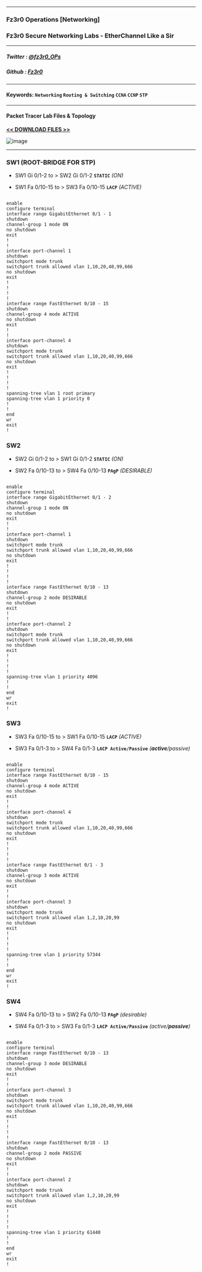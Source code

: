 
---

### Fz3r0 Operations  [Networking]

### Fz3r0 Secure Networking Labs - EtherChannel Like a Sir

---

##### Twitter  : [@fz3r0_OPs](https://twitter.com/Fz3r0_OPs) 
##### Github  : [Fz3r0](https://github.com/fz3r0) 

---

#### Keywords: `Networking` `Routing & Switching` `CCNA` `CCNP` `STP`

---

#### Packet Tracer Lab Files & Topology

[**<< DOWNLOAD FILES >>**](https://github.com/Fz3r0/Fz3r0/files/8567524/5___fz3r0_OPs_Routing_._Switching_STP_Bible_3_leaf_datacenter.zip)

![image](https://user-images.githubusercontent.com/94720207/165410114-fbc6e7ed-c660-4b00-9375-71d114dbbe9d.png)

---

### SW1 (ROOT-BRIDGE FOR STP)

- SW1 Gi 0/1-2 to > SW2 Gi 0/1-2 **`STATIC`** _(ON)_

- SW1 Fa 0/10-15 to > SW3 Fa 0/10-15 **`LACP`** _(ACTIVE)_

```

enable
configure terminal
interface range GigabitEthernet 0/1 - 1
shutdown
channel-group 1 mode ON
no shutdown
exit
!
!
interface port-channel 1
shutdown
switchport mode trunk
switchport trunk allowed vlan 1,10,20,40,99,666
no shutdown
exit
!
!
!
!
interface range FastEthernet 0/10 - 15
shutdown
channel-group 4 mode ACTIVE
no shutdown
exit
!
!
interface port-channel 4
shutdown
switchport mode trunk
switchport trunk allowed vlan 1,10,20,40,99,666
no shutdown
exit
!
!
!
!
spanning-tree vlan 1 root primary
spanning-tree vlan 1 priority 0
!
!
end
wr
exit
!

```

### SW2

- SW2 Gi 0/1-2 to > SW1 Gi 0/1-2 **`STATIC`** _(ON)_

- SW2 Fa 0/10-13 to > SW4 Fa 0/10-13 **`PAgP`** _(DESIRABLE)_ 

```

enable
configure terminal
interface range GigabitEthernet 0/1 - 2
shutdown
channel-group 1 mode ON
no shutdown
exit
!
!
interface port-channel 1
shutdown
switchport mode trunk
switchport trunk allowed vlan 1,10,20,40,99,666
no shutdown
exit
!
!
!
!
interface range FastEthernet 0/10 - 13
shutdown
channel-group 2 mode DESIRABLE
no shutdown
exit
!
!
interface port-channel 2
shutdown
switchport mode trunk
switchport trunk allowed vlan 1,10,20,40,99,666
no shutdown
exit
!
!
!
!
spanning-tree vlan 1 priority 4096
!
!
end
wr
exit
!

```

### SW3

- SW3 Fa 0/10-15 to > SW1 Fa 0/10-15 **`LACP`** _(ACTIVE)_

- SW3 Fa 0/1-3 to > SW4 Fa 0/1-3 **`LACP Active/Passive`** _(**active**/passive)_

```

enable
configure terminal
interface range FastEthernet 0/10 - 15
shutdown
channel-group 4 mode ACTIVE
no shutdown
exit
!
!
interface port-channel 4
shutdown
switchport mode trunk
switchport trunk allowed vlan 1,10,20,40,99,666
no shutdown
exit
!
!
!
!
interface range FastEthernet 0/1 - 3
shutdown
channel-group 3 mode ACTIVE
no shutdown
exit
!
!
interface port-channel 3
shutdown
switchport mode trunk
switchport trunk allowed vlan 1,2,10,20,99
no shutdown
exit
!
!
!
!
spanning-tree vlan 1 priority 57344
!
!
end
wr
exit
!

```

### SW4

- SW4 Fa 0/10-13 to > SW2 Fa 0/10-13 **`PAgP`** _(desirable)_

- SW4 Fa 0/1-3 to > SW3 Fa 0/1-3 **`LACP Active/Passive`** _(active/**passive**)_

```

enable
configure terminal
interface range FastEthernet 0/10 - 13
shutdown
channel-group 3 mode DESIRABLE
no shutdown
exit
!
!
interface port-channel 3
shutdown
switchport mode trunk
switchport trunk allowed vlan 1,10,20,40,99,666
no shutdown
exit
!
!
!
!
interface range FastEthernet 0/10 - 13
shutdown
channel-group 2 mode PASSIVE
no shutdown
exit
!
!
interface port-channel 2
shutdown
switchport mode trunk
switchport trunk allowed vlan 1,2,10,20,99
no shutdown
exit
!
!
!
!
spanning-tree vlan 1 priority 61440
!
!
end
wr
exit
!

```

